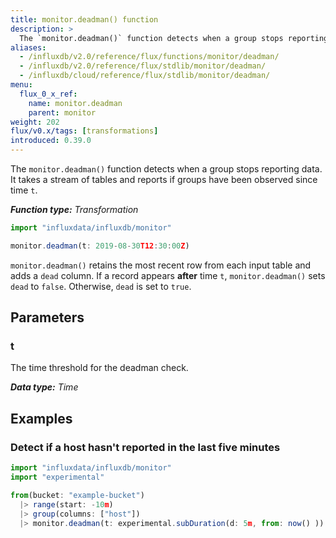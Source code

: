 ```yaml
---
title: monitor.deadman() function
description: >
  The `monitor.deadman()` function detects when a group stops reporting data.
aliases:
  - /influxdb/v2.0/reference/flux/functions/monitor/deadman/
  - /influxdb/v2.0/reference/flux/stdlib/monitor/deadman/
  - /influxdb/cloud/reference/flux/stdlib/monitor/deadman/
menu:
  flux_0_x_ref:
    name: monitor.deadman
    parent: monitor
weight: 202
flux/v0.x/tags: [transformations]
introduced: 0.39.0
---
```


The `monitor.deadman()` function detects when a group stops reporting data.
It takes a stream of tables and reports if groups have been observed since time `t`.

_**Function type:** Transformation_

```js
import "influxdata/influxdb/monitor"

monitor.deadman(t: 2019-08-30T12:30:00Z)
```

`monitor.deadman()` retains the most recent row from each input table and adds a `dead` column.
If a record appears **after** time `t`, `monitor.deadman()` sets `dead` to `false`.
Otherwise, `dead` is set to `true`.

## Parameters

### t
The time threshold for the deadman check.

_**Data type:** Time_

## Examples

### Detect if a host hasn't reported in the last five minutes
```js
import "influxdata/influxdb/monitor"
import "experimental"

from(bucket: "example-bucket")
  |> range(start: -10m)
  |> group(columns: ["host"])
  |> monitor.deadman(t: experimental.subDuration(d: 5m, from: now() ))
```
